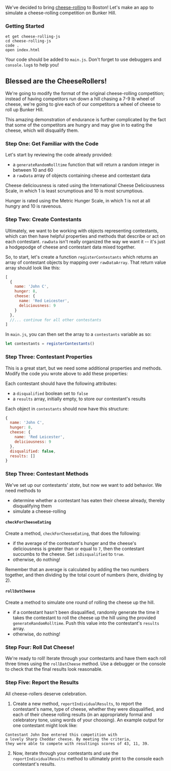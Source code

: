 We've decided to bring [cheese-rolling][cheese-rolling] to Boston! Let's make an app to simulate a cheese-rolling competition on Bunker Hill.

### Getting Started

```no-highlight
et get cheese-rolling-js
cd cheese-rolling-js
code .
open index.html
```

Your code should be added to `main.js`. Don't forget to use debuggers and `console.log`s to help you!

## Blessed are the CheeseRollers!

We're going to modify the format of the original cheese-rolling competition; instead of having competitors run down a hill chasing a 7-9 lb wheel of cheese, we're going to give each of our competitors a wheel of cheese to roll up Bunker Hill.

This amazing demonstration of endurance is further complicated by the fact that some of the competitors are hungry and may give in to eating the cheese, which will disqualify them.

### Step One: Get Familiar with the Code

Let's start by reviewing the code already provided:

- a `generateRandomRolltime` function that will return a random integer in between 10 and 60 
- a `rawData` array of objects containing cheese and contestant data

Cheese deliciousness is rated using the International Cheese Deliciousness Scale, in which 1 is least scrumptious and 10 is most scrumptious.

Hunger is rated using the Metric Hunger Scale, in which 1 is not at all hungry and 10 is ravenous.

### Step Two: Create Contestants

Ultimately, we want to be working with objects representing contestants, which can then have helpful properties and methods that describe or act on each contestant. `rawData` isn't really organized the way we want it -- it's just a hodgepodge of cheese and contestant data mixed together.

So, to start, let's create a function `registerContestants` which returns an array of contestant objects by mapping over `rawDataArray`. That return value array should look like this:

```javascript
[
  {
    name: 'John C',
    hunger: 8,
    cheese: {
      name: 'Red Leicester',
      deliciousness: 9
    }
  },
  //... continue for all other contestants
]
```

In `main.js`, you can then set the array to a `contestants` variable as so:

```javascript
let contestants = registerContestants()
```

### Step Three: Contestant Properties

This is a great start, but we need some additional properties and methods. Modify the code you wrote above to add these properties:

Each contestant should have the following attributes:

- a `disqualified` boolean set to `false`
- a `results` array, initially empty, to store our contestant's results

Each object in `contestants` should now have this structure:

```javascript
{
  name: 'John C',
  hunger: 8,
  cheese: {
    name: 'Red Leicester',
    deliciousness: 9
  },
  disqualified: false,
  results: []
}
```

### Step Three: Contestant Methods

We've set up our contestants' _state_, but now we want to add behavior. We need methods to

- determine whether a contestant has eaten their cheese already, thereby disqualifying them
- simulate a cheese-rolling

#### `checkForCheeseEating`

Create a method, `checkForCheeseEating`, that does the following:

- if the average of the contestant's hunger and the cheese's deliciousness is greater than or equal to `7`, then the contestant succumbs to the cheese. Set `isDisqualified` to `true`.
- otherwise, do nothing!

Remember that an average is calculated by adding the two numbers together, and then dividing by the total count of numbers (here, dividing by 2).

#### `rollDatCheese`

Create a method to simulate one round of rolling the cheese up the hill.

- if a contestant hasn't been disqualified, randomly generate the time it takes the contestant to roll the cheese up the hill using the provided `generateRandomRolltime`. Push this value into the contestant's `results` array.
- otherwise, do nothing!

### Step Four: Roll Dat Cheese!

We're ready to roll! Iterate through your contestants and have them each roll three times using the `rollDatCheese` method. Use a debugger or the console to check that the final results look reasonable.

### Step Five: Report the Results

All cheese-rollers deserve celebration.

1. Create a new method, `reportIndividualResults`, to report the contestant's name, type of cheese, whether they were disqualified, and each of their cheese rolling results (in an appropriately formal and celebratory tone, using words of your choosing). An example output for one contestant might look like:

```no-highlight
Contestant John Doe entered this competition with 
a lovely Sharp Cheddar cheese. By meeting the criteria, 
they were able to compete with resultings scores of 43, 11, 39.
```

2. Now, iterate through your contestants and use the `reportIndividualResults` method to ultimately print to the console each contestant's results.

[cheese-rolling]: https://en.wikipedia.org/wiki/Cooper's_Hill_Cheese-Rolling_and_Wake
